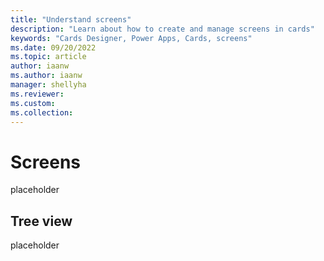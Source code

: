 ```yaml
---
title: "Understand screens"
description: "Learn about how to create and manage screens in cards"
keywords: "Cards Designer, Power Apps, Cards, screens"
ms.date: 09/20/2022
ms.topic: article
author: iaanw
ms.author: iaanw
manager: shellyha
ms.reviewer: 
ms.custom: 
ms.collection: 
---
```


# Screens

placeholder

## Tree view

placeholder
